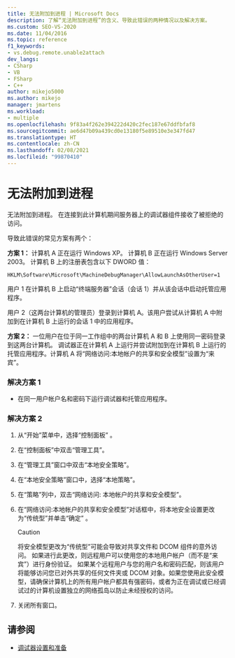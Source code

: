 ```yaml
---
title: 无法附加到进程 | Microsoft Docs
description: 了解“无法附加到进程”的含义、导致此错误的两种情况以及解决方案。
ms.custom: SEO-VS-2020
ms.date: 11/04/2016
ms.topic: reference
f1_keywords:
- vs.debug.remote.unable2attach
dev_langs:
- CSharp
- VB
- FSharp
- C++
author: mikejo5000
ms.author: mikejo
manager: jmartens
ms.workload:
- multiple
ms.openlocfilehash: 9f83a4f262e394222d420c2fec187e67ddfbfaf8
ms.sourcegitcommit: ae6d47b09a439cd0e13180f5e89510e3e347fd47
ms.translationtype: HT
ms.contentlocale: zh-CN
ms.lasthandoff: 02/08/2021
ms.locfileid: "99870410"
---
```

# <a name="unable-to-attach-to-the-process"></a>无法附加到进程
无法附加到进程。 在连接到此计算机期间服务器上的调试器组件接收了被拒绝的访问。

 导致此错误的常见方案有两个：

 **方案 1：** 计算机 A 正在运行 Windows XP。 计算机 B 正在运行 Windows Server 2003。 计算机 B 上的注册表包含以下 DWORD 值：

 `HKLM\Software\Microsoft\MachineDebugManager\AllowLaunchAsOtherUser=1`

 用户 1 在计算机 B 上启动“终端服务器”会话（会话 1）并从该会话中启动托管应用程序。

 用户 2（这两台计算机的管理员）登录到计算机 A。该用户尝试从计算机 A 中附加到在计算机 B 上运行的会话 1 中的应用程序。

 **方案 2：** 一位用户在位于同一工作组中的两台计算机 A 和 B 上使用同一密码登录到这两台计算机。 调试器正在计算机 A 上运行并尝试附加到在计算机 B 上运行的托管应用程序。计算机 A 将“网络访问:本地帐户的共享和安全模型”设置为“来宾”。

### <a name="to-solve-scenario-1"></a>解决方案 1

- 在同一用户帐户名和密码下运行调试器和托管应用程序。

### <a name="to-solve-scenario-2"></a>解决方案 2

1. 从“开始”菜单中，选择“控制面板” 。

2. 在“控制面板”中双击“管理工具”。

3. 在“管理工具”窗口中双击“本地安全策略”。

4. 在“本地安全策略”窗口中，选择“本地策略”。

5. 在“策略”列中，双击“网络访问: 本地帐户的共享和安全模型”。

6. 在“网络访问:本地帐户的共享和安全模型”对话框中，将本地安全设置更改为“传统型”并单击“确定” 。

    > [!CAUTION]
    > 将安全模型更改为“传统型”可能会导致对共享文件和 DCOM 组件的意外访问。 如果进行此更改，则远程用户可以使用您的本地用户帐户（而不是“来宾”）进行身份验证。 如果某个远程用户与您的用户名和密码匹配，则该用户将能够访问您已对外共享的任何文件夹或 DCOM 对象。如果您使用此安全模型，请确保计算机上的所有用户帐户都具有强密码，或者为正在调试或已经调试过的计算机设置独立的网络孤岛以防止未经授权的访问。

7. 关闭所有窗口。

## <a name="see-also"></a>请参阅
- [调试器设置和准备](../debugger/debugger-settings-and-preparation.md)